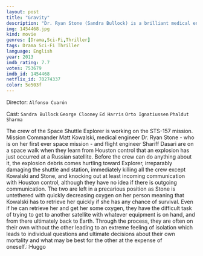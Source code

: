 ```yaml
---
layout: post
title: "Gravity"
description: "Dr. Ryan Stone (Sandra Bullock) is a brilliant medical engineer on her first shuttle mission, with veteran astronaut Matt Kowalski (George Clooney) in command of his last flight before retiring. But on a seemingly routine spacewalk, disaster strikes. The shuttle is destroyed, leaving Stone and Kowalsky completely alone - tethered to nothing but each other and spiraling out into the blackness..."
img: 1454468.jpg
kind: movie
genres: [Drama,Sci-Fi,Thriller]
tags: Drama Sci-Fi Thriller 
language: English
year: 2013
imdb_rating: 7.7
votes: 753679
imdb_id: 1454468
netflix_id: 70274337
color: 5e503f
---
```

Director: `Alfonso Cuarón`  

Cast: `Sandra Bullock` `George Clooney` `Ed Harris` `Orto Ignatiussen` `Phaldut Sharma` 

The crew of the Space Shuttle Explorer is working on the STS-157 mission. Mission Commander Matt Kowalski, medical engineer Dr. Ryan Stone - who is on her first ever space mission - and flight engineer Shariff Dasari are on a space walk when they learn from Houston control that an explosion has just occurred at a Russian satellite. Before the crew can do anything about it, the explosion debris comes hurtling toward Explorer, irreparably damaging the shuttle and station, immediately killing all the crew except Kowalski and Stone, and knocking out at least incoming communication with Houston control, although they have no idea if there is outgoing communication. The two are left in a precarious position as Stone is untethered with quickly decreasing oxygen on her person meaning that Kowalski has to retrieve her quickly if she has any chance of survival. Even if he can retrieve her and get her some oxygen, they have the difficult task of trying to get to another satellite with whatever equipment is on hand, and from there ultimately back to Earth. Through the process, they are often on their own without the other leading to an extreme feeling of isolation which leads to individual questions and ultimate decisions about their own mortality and what may be best for the other at the expense of oneself.::Huggo